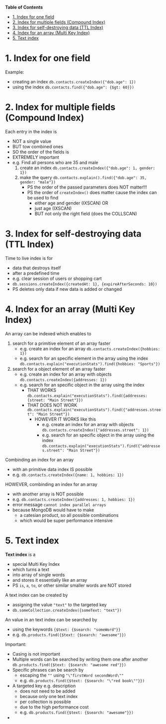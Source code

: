 **Table of Contents**

- [1. Index for one field](#1-index-for-one-field)
- [2. Index for multiple fields (Compound Index)](#2-index-for-multiple-fields-compound-index)
- [3. Index for self-destroying data (TTL Index)](#3-index-for-self-destroying-data-ttl-index)
- [4. Index for an array (Multi Key Index)](#4-index-for-an-array-multi-key-index)
- [5. Text index](#5-text-index)

# 1. Index for one field

Example:

- creating an index `db.contacts.createIndex({"dob.age": 1})`
- using the index `db.contacts.find({"dob.age": {$gt: 60}})`

# 2. Index for multiple fields (Compound Index)

Each entry in the index is

- NOT a single value
- BUT tow combined ones
- SO the order of the fields is
- EXTREMELY important
- e.g. Find all persons who are 35 and male
  1. create an index `db.contacts.createIndex({"dob.age": 1, gender: 1})`
  2. make the query `db.contacts.explain().find({"dob.age": 35, gender: "male"})`
     - PS the order of the passed parameters does NOT matter!!!
     - PS the order of `createIndex()` does matter cause the index can be used to find
       - either age and gender (IXSCAN) OR
       - just age (IXSCAN)
       - BUT not only the right field (does the COLLSCAN)

# 3. Index for self-destroying data (TTL Index)

Time to live index is for

- data that destroys itself
- after a predefined time
- e.g. clear session of users or shopping cart
- `db.sessions.createIndex({createdAt: 1}, {expireAfterSeconds: 10})`
- PS deletes only data if new data is added or changed

# 4. Index for an array (Multi Key Index)

An array can be indexed which enables to

1. search for a primitive element of an array faster
   - e.g. create an index for an array `db.contacts.createIndex({hobbies: 1})`
   - e.g. search for an specific element in the array using the index `db.contacts.explain("executionStats").find({hobbies: "Sports"})`
2. search for a object element of an array faster
   - e.g. create an index for an array with objects `db.contacts.createIndex({addresses: 1})`
   - e.g. search for an specific object in the array using the index
     - THAT WORKS `db.contacts.explain("executionStats").find({addresses: {street: "Main Street"}})`
     - THAT DOES NOT WORK `db.contacts.explain("executionStats").find({"addresses.street": "Main Street"})`
       - HOWEVER IT WORKS like this
         - e.g. create an index for an array with objects `db.contacts.createIndex({"addresses.street": 1})`
         - e.g. search for an specific object in the array using the index `db.contacts.explain("executionStats").find({"addresses.street": "Main Street"})`

Combinding an index for an array

- with an primitive data index IS possible
- e.g. `db.contacts.createIndex({name: 1, hobbies: 1})`

HOWEVER, combinding an index for an array

- with another array is NOT possible
- e.g. `db.contacts.createIndex({addresses: 1, hobbies: 1})`
- error message `cannot index parallel arrays`
- because MongoDB would have to make
  - a catesian product, so all possible combinations
  - which would be super performance intensive

# 5. Text index

**Text index** is a

- special Multi Key Index
- which turns a text
- into array of single words
- and stores it essentially like an array
- PS `is`, `a`, `to`, or other similar smaller words are NOT stored

A text index can be created by

- assigning the value `"text"` to the targeted key
- `db.someCollection.createIndex({someText: "text"})`

An value in an text index can be searched by

- using the keywords `{$text: {$search: "someWord"}}`
- e.g. `db.products.find({$text: {$search: "awesome"}})`

Important:

- Casing is not important
- Multiple words can be searched by writing them one after another `db.products.find({$text: {$search: "awesome red"}})`
- Specific phrases can be search by
  - escaping the `""` using `"\"firstWord secondWord\""`
  - e.g. `db.products.find({$text: {$search: "\"red book\""}})`
- A targeted key e.g. description
  - does not need to be added
  - because only one text index
  - per collection is possible
  - due to the high performance cost
  - e.g. `db.products.find({$text: {$search: "awesome"}})`
-
